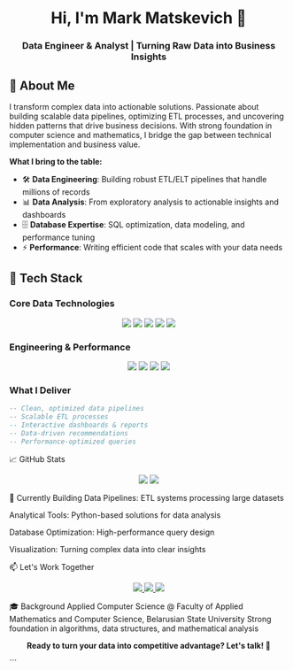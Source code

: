 <h1 align="center">Hi, I'm Mark Matskevich 👋</h1>
<h3 align="center">Data Engineer & Analyst | Turning Raw Data into Business Insights</h3>

## 🚀 About Me

I transform complex data into actionable solutions. Passionate about building scalable data pipelines, optimizing ETL processes, and uncovering hidden patterns that drive business decisions. With strong foundation in computer science and mathematics, I bridge the gap between technical implementation and business value.

**What I bring to the table:**
- 🛠️ **Data Engineering**: Building robust ETL/ELT pipelines that handle millions of records
- 📊 **Data Analysis**: From exploratory analysis to actionable insights and dashboards
- 🗄️ **Database Expertise**: SQL optimization, data modeling, and performance tuning
- ⚡ **Performance**: Writing efficient code that scales with your data needs

## 💼 Tech Stack

### **Core Data Technologies**
<p align="center">
  <img src="https://img.shields.io/badge/Python-3776AB?style=for-the-badge&logo=python&logoColor=white"/>
  <img src="https://img.shields.io/badge/SQL-4479A1?style=for-the-badge&logo=postgresql&logoColor=white"/>
  <img src="https://img.shields.io/badge/PostgreSQL-4169E1?style=for-the-badge&logo=postgresql&logoColor=white"/>
  <img src="https://img.shields.io/badge/Pandas-150458?style=for-the-badge&logo=pandas&logoColor=white"/>
  <img src="https://img.shields.io/badge/Jupyter-F37626?style=for-the-badge&logo=jupyter&logoColor=white"/>
</p>

### **Engineering & Performance**
<p align="center">
  <img src="https://img.shields.io/badge/C++-00599C?style=for-the-badge&logo=c%2B%2B&logoColor=white"/>
  <img src="https://img.shields.io/badge/Java-007396?style=for-the-badge&logo=java&logoColor=white"/>
  <img src="https://img.shields.io/badge/Docker-2496ED?style=for-the-badge&logo=docker&logoColor=white"/>
  <img src="https://img.shields.io/badge/Git-F05032?style=for-the-badge&logo=git&logoColor=white"/>
</p>

### **What I Deliver**
```sql
-- Clean, optimized data pipelines
-- Scalable ETL processes  
-- Interactive dashboards & reports
-- Data-driven recommendations
-- Performance-optimized queries
```

📈 GitHub Stats
<p align="center"> <img src="https://github-readme-stats.vercel.app/api/top-langs/?username=2342mark&layout=compact&theme=radical&hide_border=true"/> <img src="https://github-readme-stats.vercel.app/api?username=2342mark&show_icons=true&theme=radical&hide_border=true&hide_title=true"/> </p>
🎯 Currently Building
Data Pipelines: ETL systems processing large datasets

Analytical Tools: Python-based solutions for data analysis

Database Optimization: High-performance query design

Visualization: Turning complex data into clear insights

📫 Let's Work Together
<p align="center"> <a href="https://t.me/marchowg"> <img src="https://img.shields.io/badge/Telegram-0088cc?style=for-the-badge&logo=telegram&logoColor=white"/> </a> <a href="mailto:mark.matskevich2411@gmail.com"> <img src="https://img.shields.io/badge/Email-c14438?style=for-the-badge&logo=gmail&logoColor=white"/> </a> <a href="https://linkedin.com/in/your-profile"> <img src="https://img.shields.io/badge/LinkedIn-0077B5?style=for-the-badge&logo=linkedin&logoColor=white"/> </a> </p>
🎓 Background
Applied Computer Science @ Faculty of Applied Mathematics and Computer Science, Belarusian State University
Strong foundation in algorithms, data structures, and mathematical analysis

<p align="center"><b>Ready to turn your data into competitive advantage? Let's talk! 🚀</b></p> ```
